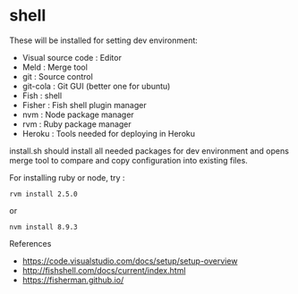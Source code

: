 # shell

These will be installed for setting dev environment:
* Visual source code : Editor
* Meld : Merge tool
* git : Source control
* git-cola : Git GUI (better one for ubuntu)
* Fish : shell
* Fisher : Fish shell plugin manager
* nvm : Node package manager
* rvm : Ruby package manager
* Heroku : Tools needed for deploying in Heroku


install.sh should install all needed packages for dev environment and opens merge tool to compare and copy configuration into existing files.

For installing ruby or node, 
try :
```
rvm install 2.5.0
```
or
```
nvm install 8.9.3
```

References
* https://code.visualstudio.com/docs/setup/setup-overview
* http://fishshell.com/docs/current/index.html
* https://fisherman.github.io/